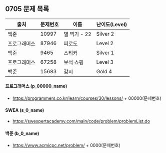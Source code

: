 
## 0705 문제 목록


| 출처         | 문제번호 | 이름         | 난이도(Level) |
| ------------ | -------- | ------------ | ------------- |
| 백준         | 10997    | 별 찍기 - 22 | Silver 2      |
| 프로그래머스 | 87946    | 피로도       | Level 2       |
| 백준         | 9465     | 스티커       | Silver 1      |
| 프로그래머스 | 67258    | 보석 쇼핑    | Level 3       |
| 백준         | 15683    | 감시         | Gold 4        |



#### 프로그래머스 (p_00000_name)

- https://programmers.co.kr/learn/courses/30/lessons/ + 00000(문제번호)

#### SWEA (s_0_name)

- https://swexpertacademy.com/main/code/problem/problemList.do

#### 백준 (b_0_name)

- https://www.acmicpc.net/problem/ + 0000(문제번호)

